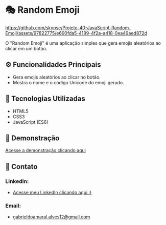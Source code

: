 # 🎭 Random Emoji

https://github.com/skypse/Projeto-40-JavaScript-Random-Emoji/assets/97822775/e690fda5-4189-4f2a-a418-0ea49aed872d

O "Random Emoji" é uma aplicação simples que gera emojis aleatórios ao clicar em um botão.

## ⚙️ Funcionalidades Principais
- Gera emojis aleatórios ao clicar no botão.
- Mostra o nome e o código Unicode do emoji gerado.

## 🚀 Tecnologias Utilizadas

- HTML5
- CSS3
- JavaScript (ES6)

## 🔗 Demonstração

[Acesse a demonstração clicando aqui](https://skypse.github.io/Projeto-40-JavaScript-Random-Emoji/)

## 📧 Contato

### LinkedIn:
- [Acesse meu LinkedIn clicando aqui :)](https://www.linkedin.com/in/gabriel-do-amaral-alves-3a1055236/)

### Email:
- gabrieldoamaral.alves12@gmail.com
